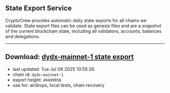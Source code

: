 ## State Export Service
CryptoCrew provides automatic daily state exports for all chains we validate. State export files can be used as genesis files and are a snapshot of the current blockchain state, including all validators, accounts, balances and delegations.

---
**Download: [dydx-mainnet-1 state export](https://dl-tyo.ccvalidators.com/SERVICE/dydx/dydx-mainnet-1_export_49499956.json)**
---

- last updated: Tue Jul 08 2025 10:55:26
- chain id: `dydx-mainnet-1`
- export height: `49499956`
- use for: airdrops, local tests, chain recovery
